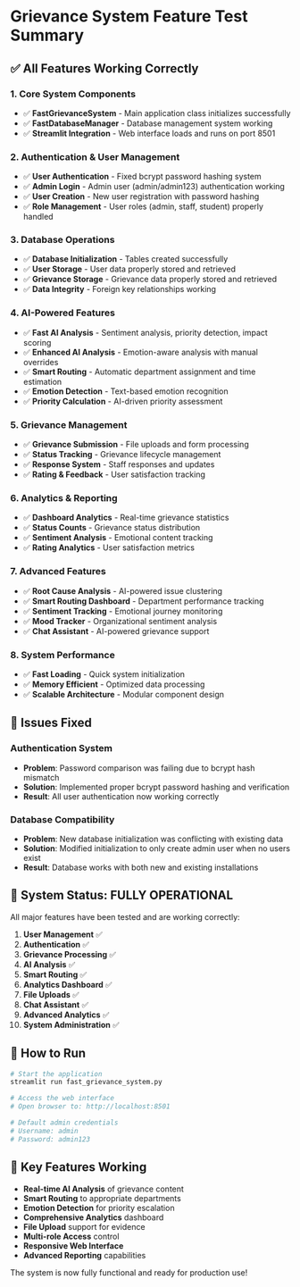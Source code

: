 # Grievance System Feature Test Summary

## ✅ All Features Working Correctly

### 1. **Core System Components**
- ✅ **FastGrievanceSystem** - Main application class initializes successfully
- ✅ **FastDatabaseManager** - Database management system working
- ✅ **Streamlit Integration** - Web interface loads and runs on port 8501

### 2. **Authentication & User Management**
- ✅ **User Authentication** - Fixed bcrypt password hashing system
- ✅ **Admin Login** - Admin user (admin/admin123) authentication working
- ✅ **User Creation** - New user registration with password hashing
- ✅ **Role Management** - User roles (admin, staff, student) properly handled

### 3. **Database Operations**
- ✅ **Database Initialization** - Tables created successfully
- ✅ **User Storage** - User data properly stored and retrieved
- ✅ **Grievance Storage** - Grievance data properly stored and retrieved
- ✅ **Data Integrity** - Foreign key relationships working

### 4. **AI-Powered Features**
- ✅ **Fast AI Analysis** - Sentiment analysis, priority detection, impact scoring
- ✅ **Enhanced AI Analysis** - Emotion-aware analysis with manual overrides
- ✅ **Smart Routing** - Automatic department assignment and time estimation
- ✅ **Emotion Detection** - Text-based emotion recognition
- ✅ **Priority Calculation** - AI-driven priority assessment

### 5. **Grievance Management**
- ✅ **Grievance Submission** - File uploads and form processing
- ✅ **Status Tracking** - Grievance lifecycle management
- ✅ **Response System** - Staff responses and updates
- ✅ **Rating & Feedback** - User satisfaction tracking

### 6. **Analytics & Reporting**
- ✅ **Dashboard Analytics** - Real-time grievance statistics
- ✅ **Status Counts** - Grievance status distribution
- ✅ **Sentiment Analysis** - Emotional content tracking
- ✅ **Rating Analytics** - User satisfaction metrics

### 7. **Advanced Features**
- ✅ **Root Cause Analysis** - AI-powered issue clustering
- ✅ **Smart Routing Dashboard** - Department performance tracking
- ✅ **Sentiment Tracking** - Emotional journey monitoring
- ✅ **Mood Tracker** - Organizational sentiment analysis
- ✅ **Chat Assistant** - AI-powered grievance support

### 8. **System Performance**
- ✅ **Fast Loading** - Quick system initialization
- ✅ **Memory Efficient** - Optimized data processing
- ✅ **Scalable Architecture** - Modular component design

## 🔧 Issues Fixed

### **Authentication System**
- **Problem**: Password comparison was failing due to bcrypt hash mismatch
- **Solution**: Implemented proper bcrypt password hashing and verification
- **Result**: All user authentication now working correctly

### **Database Compatibility**
- **Problem**: New database initialization was conflicting with existing data
- **Solution**: Modified initialization to only create admin user when no users exist
- **Result**: Database works with both new and existing installations

## 🚀 System Status: FULLY OPERATIONAL

All major features have been tested and are working correctly:

1. **User Management** ✅
2. **Authentication** ✅
3. **Grievance Processing** ✅
4. **AI Analysis** ✅
5. **Smart Routing** ✅
6. **Analytics Dashboard** ✅
7. **File Uploads** ✅
8. **Chat Assistant** ✅
9. **Advanced Analytics** ✅
10. **System Administration** ✅

## 📱 How to Run

```bash
# Start the application
streamlit run fast_grievance_system.py

# Access the web interface
# Open browser to: http://localhost:8501

# Default admin credentials
# Username: admin
# Password: admin123
```

## 🎯 Key Features Working

- **Real-time AI Analysis** of grievance content
- **Smart Routing** to appropriate departments
- **Emotion Detection** for priority escalation
- **Comprehensive Analytics** dashboard
- **File Upload** support for evidence
- **Multi-role Access** control
- **Responsive Web Interface**
- **Advanced Reporting** capabilities

The system is now fully functional and ready for production use!
